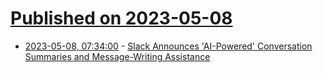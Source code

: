 # [Published on 2023-05-08](index.md)

* [2023-05-08, 07:34:00](https://tech.slashdot.org/story/23/05/08/0155212/slack-announces-ai-powered-conversation-summaries-and-message-writing-assistance?utm_source=rss1.0mainlinkanon&utm_medium=feed) - [Slack Announces 'AI-Powered' Conversation Summaries and Message-Writing Assistance](https://tech.slashdot.org/story/23/05/08/0155212/slack-announces-ai-powered-conversation-summaries-and-message-writing-assistance?utm_source=rss1.0mainlinkanon&utm_medium=feed)
